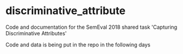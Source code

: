 # discriminative_attribute
Code and documentation for the SemEval 2018 shared task 'Capturing Discriminative Attributes'

Code and data is being put in the repo in the following days 
